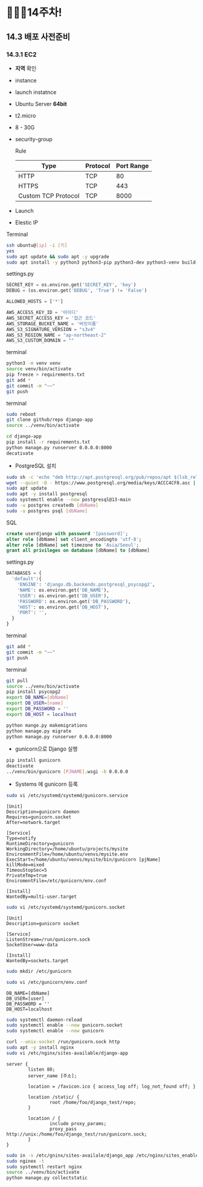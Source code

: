 # 👨🏽‍💻14주차!

## 14.3 배포 사전준비

### 14.3.1 EC2

* __지역__ 확인

* instance

* launch instatnce

* Ubuntu Server __64bit__

* t2.micro

* 8 - 30G

* security-group

  Rule

  | Type                | Protocol | Port Range |
  | ------------------- | -------- | ---------- |
  | HTTP                | TCP      | 80         |
  | HTTPS               | TCP      | 443        |
  | Custom TCP Protocol | TCP      | 8000       |

* Launch
* Elestic IP

Terminal

```bash
ssh ubuntu@[ip] -i [키]
yes
sudo apt update && sudo apt -y upgrade
sudo apt install -y python3 python3-pip python3-dev python3-venv build-essential libpq-dev vim git
```

settings.py

```python
SECRET_KEY = os.environ.get('SECRET_KEY', 'key')
DEBUG = (os.environ.get('DEBUG', 'True') != 'False')

ALLOWED_HOSTS = ['*']

AWS_ACCESS_KEY_ID = '아이디'
AWS_SECRET_ACCESS_KEY = '접근 코드'
AWS_STORAGE_BUCKET_NAME = '버킷이름'
AWS_S3_SIGNATURE_VERSION = "s3v4"
AWS_S3_REGION_NAME = "ap-northeast-2"
AWS_S3_CUSTOM_DOMAIN = ""
```

terminal

```bash
python3 -m venv venv
source venv/bin/activate
pip freeze > requirements.txt
git add *
git commit -m "~~"
git push
```

terminal

```bash
sudo reboot
git clone github/repo django-app
source ../venv/bin/activate

cd django-app
pip install -r requirements.txt
python manage.py runserver 0.0.0.0:8000
decativate
```

* PostgreSQL 설치

```bash
sudo sh -c 'echo "deb http://apt.postgresql.org/pub/repos/apt $(lsb_release -cs)-pgdg main" > /etc/apt/sources.list.d/pgdg.list'
wget --quiet -O - https://www.postgresql.org/media/keys/ACCC4CF8.asc | sudo apt-key add -
sudo apt update
sudo apt -y install postgresql
sudo systemctl enable --now postgresql@13-main
sudo -u postgres createdb [dbName]
sudo -u postgres psql [dbName]
```

SQL

```sql
create userdjango with password '[password]';
alter role [dbName] set client_encodingto 'utf-8';
alter role [dbName] set timezone to 'Asia/Seoul';
grant all privileges on database [dbName] to [dbName]
```



settings.py

```python
DATABASES = {
  'default':{
    'ENGINE': 'django.db.backends.postgresql_psycopg2',
    'NAME': os.environ.get('DB_NAME'),
    'USER': os.environ.get('DB_USER'),
    'PASSWORD': os.environ.get('DB_PASSWORD'),
    'HOST': os.environ.get('DB_HOST'),
    'PORT': '',
  }
}
```

terminal

```bash
git add *
git commit -m "~~"
git push
```

terminal

```bash
git pull
source ../venv/bin/activate
pip install psycopg2
export DB_NAME=[dbName]
export DB_USER=[name]
export DB_PASSWORD = ''
export DB_HOST = localhost

python mange.py makemigrations
python manage.py migrate
python manage.py runserver 0.0.0.0:8000
```

* gunicorn으로 Django 실행

```bash
pip install gunicorn
deactivate
../venv/bin/gunicorn [PJNAME].wsgi -b 0.0.0.0

```



* Systems 에  gunicorn  등록

```bash
sudo vi /etc/systemd/systemd/gunicorn.service
```

```
[Unit]
Description=gunicorn daemon
Requires=gunicorn.socket
After=network.target

[Service]
Type=notify
RuntimeDirectory=gunicorn
WorkingDirectory=/home/ubuntu/projects/mysite
EnvironmentFile=/home/ubuntu/venvs/mysite.env
ExecStart=/home/ubuntu/venvs/mysite/bin/gunicorn [pjName]
killMode=mixed
TimeouStopSec=5
PrivateTmp=true
EnviromentFile=/etc/qunicorn/env.conf

[Install]
WantedBy=multi-user.target
```



```bash
sudo vi /etc/systemd/systemd/gunicorn.socket
```

```
[Unit]
Description=gunicorn socket

[Service]
ListenStream=/run/qunicorn.sock
SocketUser=www-data

[Install]
WantedBy=sockets.target
```





```bash
sudo mkdir /etc/gunicorn

sudo vi /etc/gunicorn/env.conf
```

```
DB_NAME=[dbName]
DB_USER=[user]
DB_PASSWORD = ''
DB_HOST=localhost
```



```bash
sudo systemctl daemon-reload
sudo systemctl enable --now gunicorn.socket
sudo systemctl enable --now gunicorn

curl --unix-socket /run/gunicorn.sock http
sudo apt -y install nginx
sudo vi /etc/nginx/sites-available/django-app
```

```
server {
        listen 80;
        server_name [주소];

        location = /favicon.ico { access_log off; log_not_found off; }

        location /static/ {
                root /home/foo/django_test/repo;
        }

        location / {
                include proxy_params;
                proxy_pass http://unix:/home/foo/django_test/run/gunicorn.sock;
        }
}
```



```bash
sudo in -s /etc/gninx/sites-availale/django_app /etc/nginx/sites_enabled
sudo nginex -t
sudo systemctl restart nginx
source ../venv/bin/activate
python manage.py collectstatic
```

